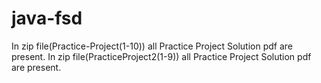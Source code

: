 # java-fsd
In zip file(Practice-Project(1-10)) all  Practice Project Solution pdf are present.
In zip file(PracticeProject2(1-9)) all  Practice Project Solution pdf are present.
